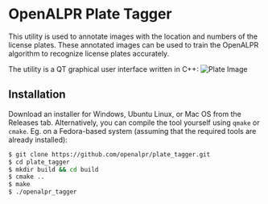 # OpenALPR Plate Tagger

This utility is used to annotate images with the location and numbers of the license plates.  These annotated images can be used to train the OpenALPR algorithm to recognize license plates accurately.

The utility is a QT graphical user interface written in C++:
![Plate Image](http://www.openalpr.com/images/demoscreenshots/tagger_screenshot.jpg "Input image")

## Installation

Download an installer for Windows, Ubuntu Linux, or Mac OS from the Releases tab.  Alternatively, you can compile the tool yourself using `qmake` or `cmake`. Eg. on a Fedora-based system (assuming that the required tools are already installed):

```bash
$ git clone https://github.com/openalpr/plate_tagger.git
$ cd plate_tagger
$ mkdir build && cd build
$ cmake ..
$ make
$ ./openalpr_tagger
```

